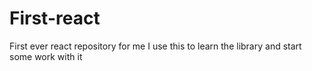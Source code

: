 # First-react
First ever react repository for me I use this to learn the library and start some work with it
